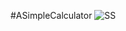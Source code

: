 #ASimpleCalculator
![SS](https://github.com/ninjaaaxxx/Hamro-Calculator/assets/132187755/6904ce5b-69a3-4bf1-a834-37c642b0bcb6)
